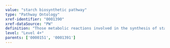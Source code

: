 ```yaml
---
value: "starch biosynthetic pathway"
type: "Pathway Ontology"
xref-identifier: "0001390"
xref-dataSource: "PW"
definition: "Those metabolic reactions involved in the synthesis of starch, a carbohydrate produced by all green plants as an energy store."
level: "Level 4+"
parents: ['0000151', '0001391']
---
```

